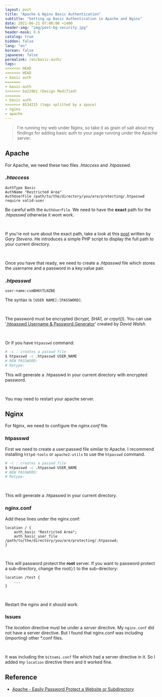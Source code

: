 ```yaml
---
layout: post
title: "Apache & Nginx Basic Authentication"
subtitle: "Setting up Basic Authentication in Apache and Nginx"
date: 2021-06-21 07:00:00 +1400
header-img: "img/post-bg-security.jpg"
header-mask: 0.6
catalog: true
hidden: false
lang: "en"
korean: false
japanese: false
permalink: /en/basic-auth/
tags:
<<<<<<< HEAD
<<<<<<< HEAD
- basic auth
=======
- basic-auth
>>>>>>> ba229b1 (Design Modified)
=======
- basic auth
>>>>>>> 8534215 (tags splitted by a space)
- nginx
- apache
---
```


> I'm running my web under Nginx, so take it as grain of salt about my findings for adding basic auth to your page running under the Apache server.

## Apache

For Apache, we need these two files _.htaccess_ and _.htpasswd_.

### _.htaccess_

```
AuthType Basic  
AuthName "Restricted Area"  
AuthUserFile /path/to/the/directory/you/are/protecting/.htpasswd  
require valid-user
```
Be careful with the `AuthUserFile`. We need to have the **exact** path for the _.htpasswd_ otherwise it wont work.

<br>

If you're not sure about the exact path, take a look at this [post](https://hostingcanada.org/full-path-to-file-using-php) written by _Gary Stevens_. He introduces a simple PHP script to display the full path to your current directory.

<br>

Once you have that ready, we need to create a _.htpasswd_ file which stores the username and a password in a key:value pair.

### _.htpasswd_
```
user-name:csmBH6tTLNZBE
```

The syntax is `[USER NAME]:[PASSWORD]`.

<br>

The password must be encrypted (_bcrypt, SHA1, or crpyt()_). You can use '[.htpasswd Username & Password Generator](https://davidwalsh.name/web-development-tools)' created by _David Walsh_. 

<br>

Or if you have `htpasswd` command:
```sh
# -c : creates a passwd file
$ htpasswd -c .htpasswd USER_NAME
# NEW PASSWORD: 
# Retype: 
```

This will generate a .htpasswd in your current directory with encrypted password.

<br>

You may need to restart your apache server.

## Nginx
For Nginx, we need to configure the _nginx.conf_ file.

### htpasswd

First we need to create a user:passwd file similar to Apache. I recommend installing `httpd-tools` or `apache2-utils` to use the `htpasswd` command.

```sh
# -c : creates a passwd file
$ htpasswd -c .htpasswd USER_NAME
# NEW PASSWORD: 
# Retype: 
```

<br>

This will generate a .htpasswd in your current directory.

### nginx.conf

Add these lines under the nginx.conf:
```
location / {
    auth_basic "Restricted Area";
    auth_basic_user_file /path/to/the/directory/you/are/protecting/.htpasswd;
}
```

<br>

This will password protect the **root** server. If you want to password protect a sub-directory, change the root(`/`) to the sub-directory:
```
location /test { 
    ...
}
```

<br>

Restart the nginx and it should work.

### Issues

The _location_ directive must be under a _server_ directive. My `nginx.conf` did not have a server directive. But I found that nginx.conf was including (importing) other *.conf files.

<br>

It was including the `bitnami.conf` file which had a server directive in it. So I added my `location` directive there and it worked fine.


## Reference
- [Apache - Easily Password Protect a Website or Subdirectory](https://css-tricks.com/easily-password-protect-a-website-or-subdirectory/)